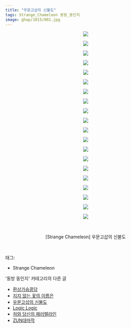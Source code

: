 ```yaml
---
title: "우문고삽의 신불도"
tags: Strange_Chameleon 동방_동인지
image: ghap/1015/001.jpg
---
```

<div class="article">
<p style="text-align: center; clear: none; float: none;"><img src="{{ site.nasurl }}/ghap/1015/001.jpg"/></p>
<p style="text-align: center; clear: none; float: none;"><img src="{{ site.nasurl }}/ghap/1015/002.jpg"/></p>
<p style="text-align: center; clear: none; float: none;"><img src="{{ site.nasurl }}/ghap/1015/003.jpg"/></p>
<p style="text-align: center; clear: none; float: none;"><img src="{{ site.nasurl }}/ghap/1015/004.jpg"/></p>
<p style="text-align: center; clear: none; float: none;"><img src="{{ site.nasurl }}/ghap/1015/005.jpg"/></p>
<p style="text-align: center; clear: none; float: none;"><img src="{{ site.nasurl }}/ghap/1015/006.jpg"/></p>
<p style="text-align: center; clear: none; float: none;"><img src="{{ site.nasurl }}/ghap/1015/007.jpg"/></p>
<p style="text-align: center; clear: none; float: none;"><img src="{{ site.nasurl }}/ghap/1015/008.jpg"/></p>
<p style="text-align: center; clear: none; float: none;"><img src="{{ site.nasurl }}/ghap/1015/009.jpg"/></p>
<p style="text-align: center; clear: none; float: none;"><img src="{{ site.nasurl }}/ghap/1015/010.jpg"/></p>
<p style="text-align: center; clear: none; float: none;"><img src="{{ site.nasurl }}/ghap/1015/011.jpg"/></p>
<p style="text-align: center; clear: none; float: none;"><img src="{{ site.nasurl }}/ghap/1015/012.jpg"/></p>
<p style="text-align: center; clear: none; float: none;"><img src="{{ site.nasurl }}/ghap/1015/013.jpg"/></p>
<p style="text-align: center; clear: none; float: none;"><img src="{{ site.nasurl }}/ghap/1015/014.jpg"/></p>
<p style="text-align: center; clear: none; float: none;"><img src="{{ site.nasurl }}/ghap/1015/015.jpg"/></p>
<p style="text-align: center; clear: none; float: none;"><img src="{{ site.nasurl }}/ghap/1015/016.jpg"/></p>
<p style="text-align: center; clear: none; float: none;"><img src="{{ site.nasurl }}/ghap/1015/017.jpg"/></p>
<p style="text-align: center; clear: none; float: none;"><img src="{{ site.nasurl }}/ghap/1015/018.jpg"/></p>
<p style="text-align: center; clear: none; float: none;"><img src="{{ site.nasurl }}/ghap/1015/019.jpg"/></p>
<p style="text-align: center; clear: none; float: none;"><img src="{{ site.nasurl }}/ghap/1015/020.jpg"/></p>
<p style="text-align: center; clear: none; float: none;"><br/></p>
<p style="text-align: center; clear: none; float: none;">[Strange Chameleon] 우문고삽의 신불도</p>
<p><br/></p>
</div><div class="tagTrail">
<p>태그: </p>
<ul>
<li>Strange Chameleon</li>
</ul>
</div><div class="another">
<p>'동방 동인지' 카테고리의 다른 글</p>
<ul>
<li><a href="/2016-07-22-ghap_1017">환상가슴콩당</a></li>
<li><a href="/2016-07-22-ghap_1016">지지 않는 꽃의 이름은</a></li>
<li><a href="/2016-07-22-ghap_1015">우문고삽의 신불도</a></li>
<li><a href="/2016-07-22-ghap_1014">Logic Logic</a></li>
<li><a href="/2016-07-22-ghap_1013">저와 당신의 패러렐라인</a></li>
<li><a href="/2016-07-22-ghap_1012">ZUN대마작</a></li>
</ul>
</div><div class="cb_module cb_fluid">
<div class="cb_wrt cb_profile">
</div><!-- commentList close -->
</div>
<br/>
<p id="refer"></p>
<br/>
